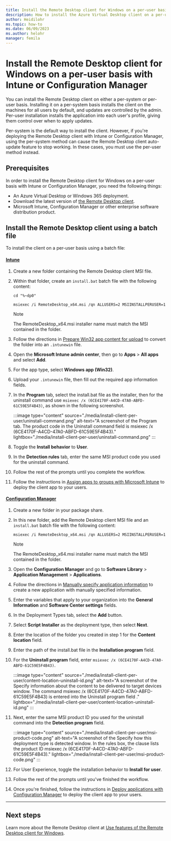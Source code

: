 ```yaml
---
title: Install the Remote Desktop client for Windows on a per-user basis with Intune or Configuration Manager - Azure
description: How to install the Azure Virtual Desktop client on a per-user basis with Intune or Configuration Manager.
author: Heidilohr
ms.topic: how-to
ms.date: 06/09/2023
ms.author: helohr
manager: femila
---
```

# Install the Remote Desktop client for Windows on a per-user basis with Intune or Configuration Manager

You can install the Remote Desktop client on either a per-system or per-user basis. Installing it on a per-system basis installs the client on the machines for all users by default, and updates are controlled by the admin. Per-user installation installs the application into each user's profile, giving them control over when to apply updates.

Per-system is the default way to install the client. However, if you're deploying the Remote Desktop client with Intune or Configuration Manager, using the per-system method can cause the Remote Desktop client auto-update feature to stop working. In these cases, you must use the per-user method instead.

## Prerequisites

In order to install the Remote Desktop client for Windows on a per-user basis with Intune or Configuration Manager, you need the following things:

- An Azure Virtual Desktop or Windows 365 deployment.
- Download the latest version of [the Remote Desktop client](./users/connect-windows.md?toc=/azure/virtual-desktop/toc.json&bc=/azure/virtual-desktop/breadcrumb/toc.json).
- Microsoft Intune, Configuration Manager or other enterprise software distribution product.

## Install the Remote Desktop client using a batch file

To install the client on a per-user basis using a batch file:

#### [Intune](#tab/intune)

1. Create a new folder containing the Remote Desktop client MSI file.

1. Within that folder, create an `install.bat` batch file with the following content:

   ```batch
   cd "%~dp0"
  
   msiexec /i RemoteDesktop_x64.msi /qn ALLUSERS=2 MSIINSTALLPERUSER=1
   ```

   >[!NOTE]
   >The RemoteDesktop_x64.msi installer name must match the MSI contained in the folder.  

1. Follow the directions in [Prepare Win32 app content for upload](/mem/intune/apps/apps-win32-prepare) to convert the folder into an `.intunewin` file.

1. Open the **Microsoft Intune admin center**, then go to **Apps** > **All apps** and select **Add**. 

1. For the app type, select **Windows app (Win32)**.

1. Upload your `.intunewin` file, then fill out the required app information fields.

1. In the **Program** tab, select the install.bat file as the installer, then for the uninstall command use `msiexec /x (6CE4170F-A4CD-47A0-ABFD-61C59E5F4B43)`, as shown in the following screenshot.
   
    :::image type="content" source="./media/install-client-per-user/uninstall-command.png" alt-text="A screenshot of the Program tab. The product code in the Uninstall command field is msiexec /x (6CE4170F-A4CD-47A0-ABFD-61C59E5F4B43)." lightbox="./media/install-client-per-user/uninstall-command.png" :::

1. Toggle the **Install behavior** to **User**.

1. In the **Detection rules** tab, enter the same MSI product code you used for the uninstall command.

1.  Follow the rest of the prompts until you complete the workflow.

1. Follow the instructions in [Assign apps to groups with Microsoft Intune](/mem/intune/apps/apps-deploy) to deploy the client app to your users.

#### [Configuration Manager](#tab/configmanager)

1. Create a new folder in your package share.

1. In this new folder, add the Remote Desktop client MSI file and an `install.bat` batch file with the following content:

   ```batch
   msiexec /i RemoteDesktop_x64.msi /qn ALLUSERS=2 MSIINSTALLPERUSER=1 
   ```

   >[!NOTE]
   >The RemoteDesktop_x64.msi installer name must match the MSI contained in the folder.

1. Open the **Configuration Manager** and go to **Software Library** > **Application Management** > **Applications**.

1. Follow the directions in [Manually specify application information](/mem/configmgr/apps/deploy-use/create-applications#bkmk_manual-app) to create a new application with manually specified information.

1. Enter the variables that apply to your organization into the **General Information** and **Software Center settings** fields.  

1. In the Deployment Types tab, select the **Add** button.  

1. Select **Script Installer** as the deployment type, then select **Next**.

1. Enter the location of the folder you created in step 1 for the **Content location** field.

1. Enter the path of the install.bat file in the **Installation program** field.

1. For the **Uninstall program** field, enter `msiexec /x (6CE4170F-A4CD-47A0-ABFD-61C59E5F4B43)`. 

    :::image type="content" source="./media/install-client-per-user/content-location-uninstall-id.png" alt-text="A screenshot of the Specify information about the content to be delivered to target devices window. The command msiexec /x (6CE4170F-A4CD-47A0-ABFD-61C59E5F4B43) is entered into the Uninstall program field ." lightbox="./media/install-client-per-user/content-location-uninstall-id.png" :::

1. Next, enter the same MSI product ID you used for the uninstall command into the **Detection program** field.

    :::image type="content" source="./media/install-client-per-user/msi-product-code.png" alt-text="A screenshot of the Specify how this deployment type is detected window. In the rules box, the clause lists the product ID msiexec /x (6CE4170F-A4CD-47A0-ABFD-61C59E5F4B43)." lightbox="./media/install-client-per-user/msi-product-code.png" :::

1. For User Experience, toggle the installation behavior to **Install for user**.

1. Follow the rest of the prompts until you've finished the workflow.

1. Once you're finished, follow the instructions in [Deploy applications with Configuration Manager](/mem/configmgr/apps/deploy-use/deploy-applications) to deploy the client app to your users.

---

## Next steps

Learn more about the Remote Desktop client at [Use features of the Remote Desktop client for Windows](./users/client-features-windows.md?toc=/azure/virtual-desktop/toc.json&bc=/azure/virtual-desktop/breadcrumb/toc.json).
